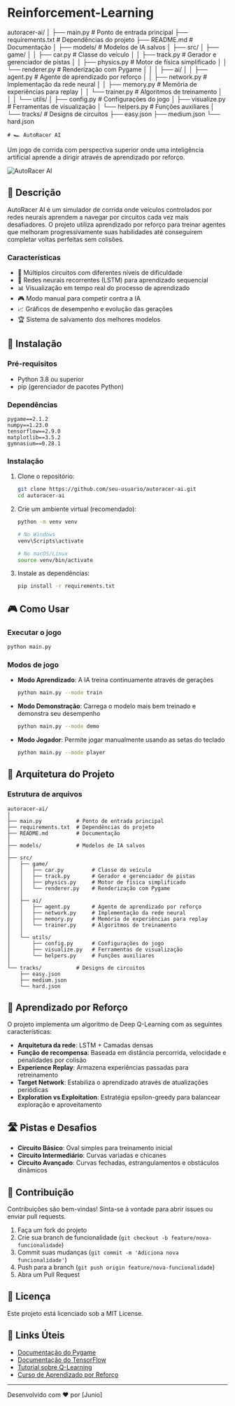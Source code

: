# Reinforcement-Learning


autoracer-ai/
│
├── main.py           # Ponto de entrada principal
├── requirements.txt  # Dependências do projeto
├── README.md         # Documentação
│
├── models/           # Modelos de IA salvos
│
├── src/
│   ├── game/
│   │   ├── car.py         # Classe do veículo
│   │   ├── track.py       # Gerador e gerenciador de pistas
│   │   ├── physics.py     # Motor de física simplificado
│   │   └── renderer.py    # Renderização com Pygame
│   │
│   ├── ai/
│   │   ├── agent.py       # Agente de aprendizado por reforço
│   │   ├── network.py     # Implementação da rede neural
│   │   ├── memory.py      # Memória de experiências para replay
│   │   └── trainer.py     # Algoritmos de treinamento
│   │
│   └── utils/
│       ├── config.py      # Configurações do jogo
│       ├── visualize.py   # Ferramentas de visualização
│       └── helpers.py     # Funções auxiliares
│
└── tracks/           # Designs de circuitos
    ├── easy.json
    ├── medium.json
    └── hard.json



    # 🏎️ AutoRacer AI

Um jogo de corrida com perspectiva superior onde uma inteligência artificial aprende a dirigir através de aprendizado por reforço.

![AutoRacer AI](https://via.placeholder.com/800x400?text=AutoRacer+AI)

## 📝 Descrição

AutoRacer AI é um simulador de corrida onde veículos controlados por redes neurais aprendem a navegar por circuitos cada vez mais desafiadores. O projeto utiliza aprendizado por reforço para treinar agentes que melhoram progressivamente suas habilidades até conseguirem completar voltas perfeitas sem colisões.

### Características

- 🏁 Múltiplos circuitos com diferentes níveis de dificuldade
- 🧠 Redes neurais recorrentes (LSTM) para aprendizado sequencial
- 📊 Visualização em tempo real do processo de aprendizado
- 🎮 Modo manual para competir contra a IA
- 📈 Gráficos de desempenho e evolução das gerações
- 🏆 Sistema de salvamento dos melhores modelos

## 🚀 Instalação

### Pré-requisitos

- Python 3.8 ou superior
- pip (gerenciador de pacotes Python)

### Dependências

```
pygame==2.1.2
numpy==1.23.0
tensorflow==2.9.0
matplotlib==3.5.2
gymnasium==0.28.1
```

### Instalação

1. Clone o repositório:
   ```bash
   git clone https://github.com/seu-usuario/autoracer-ai.git
   cd autoracer-ai
   ```

2. Crie um ambiente virtual (recomendado):
   ```bash
   python -m venv venv
   
   # No Windows
   venv\Scripts\activate
   
   # No macOS/Linux
   source venv/bin/activate
   ```

3. Instale as dependências:
   ```bash
   pip install -r requirements.txt
   ```

## 🎮 Como Usar

### Executar o jogo

```bash
python main.py
```

### Modos de jogo

- **Modo Aprendizado**: A IA treina continuamente através de gerações
  ```bash
  python main.py --mode train
  ```

- **Modo Demonstração**: Carrega o modelo mais bem treinado e demonstra seu desempenho
  ```bash
  python main.py --mode demo
  ```

- **Modo Jogador**: Permite jogar manualmente usando as setas do teclado
  ```bash
  python main.py --mode player
  ```

## 🔧 Arquitetura do Projeto

### Estrutura de arquivos

```
autoracer-ai/
│
├── main.py           # Ponto de entrada principal
├── requirements.txt  # Dependências do projeto
├── README.md         # Documentação
│
├── models/           # Modelos de IA salvos
│
├── src/
│   ├── game/
│   │   ├── car.py         # Classe do veículo
│   │   ├── track.py       # Gerador e gerenciador de pistas
│   │   ├── physics.py     # Motor de física simplificado
│   │   └── renderer.py    # Renderização com Pygame
│   │
│   ├── ai/
│   │   ├── agent.py       # Agente de aprendizado por reforço
│   │   ├── network.py     # Implementação da rede neural
│   │   ├── memory.py      # Memória de experiências para replay
│   │   └── trainer.py     # Algoritmos de treinamento
│   │
│   └── utils/
│       ├── config.py      # Configurações do jogo
│       ├── visualize.py   # Ferramentas de visualização
│       └── helpers.py     # Funções auxiliares
│
└── tracks/           # Designs de circuitos
    ├── easy.json
    ├── medium.json
    └── hard.json
```

## 🧠 Aprendizado por Reforço

O projeto implementa um algoritmo de Deep Q-Learning com as seguintes características:

- **Arquitetura da rede**: LSTM + Camadas densas
- **Função de recompensa**: Baseada em distância percorrida, velocidade e penalidades por colisão
- **Experience Replay**: Armazena experiências passadas para retreinamento
- **Target Network**: Estabiliza o aprendizado através de atualizações periódicas
- **Exploration vs Exploitation**: Estratégia epsilon-greedy para balancear exploração e aproveitamento

## 🛣️ Pistas e Desafios

- **Circuito Básico**: Oval simples para treinamento inicial
- **Circuito Intermediário**: Curvas variadas e chicanes
- **Circuito Avançado**: Curvas fechadas, estrangulamentos e obstáculos dinâmicos

## 🤝 Contribuição

Contribuições são bem-vindas! Sinta-se à vontade para abrir issues ou enviar pull requests.

1. Faça um fork do projeto
2. Crie sua branch de funcionalidade (`git checkout -b feature/nova-funcionalidade`)
3. Commit suas mudanças (`git commit -m 'Adiciona nova funcionalidade'`)
4. Push para a branch (`git push origin feature/nova-funcionalidade`)
5. Abra um Pull Request

## 📜 Licença

Este projeto está licenciado sob a MIT License.

## 🔗 Links Úteis

- [Documentação do Pygame](https://www.pygame.org/docs/)
- [Documentação do TensorFlow](https://www.tensorflow.org/api_docs)
- [Tutorial sobre Q-Learning](https://www.tensorflow.org/agents/tutorials/0_intro_rl)
- [Curso de Aprendizado por Reforço](https://www.coursera.org/learn/reinforcement-learning-in-python)

---

Desenvolvido com ❤️ por [Junio]
